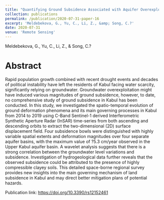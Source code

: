 ```yaml
---
title: "Quantifying Ground Subsidence Associated with Aquifer Overexploitation Using Space-Borne Radar Interferometry in Kabul, Afghanistan"
collection: publications
permalink: /publication/2020-07-31-paper-16
excerpt: 'Meldebekova, G., Yu, C., Li, Z., &amp; Song, C.?'
date: 2020-07-31
venue: 'Remote Sensing'
---
```

Meldebekova, G., Yu, C., Li, Z., &amp; Song, C.?

Abstract
=====
Rapid population growth combined with recent drought events and decades of political instability have left the residents of Kabul facing water scarcity, significantly relying on groundwater. Groundwater overexploitation might have induced various magnitudes of ground subsidence, however, to date, no comprehensive study of ground subsidence in Kabul has been conducted. In this study, we investigated the spatio-temporal evolution of ground deformation phenomena and its main governing processes in Kabul from 2014 to 2019 using C-Band Sentinel-1 derived Interferometric Synthetic Aperture Radar (InSAR) time-series from both ascending and descending orbits to extract the two-dimensional (2D) surface displacement field. Four subsidence bowls were distinguished with highly variable spatial extents and deformation magnitudes over four separate aquifer basins, with the maximum value of ?5.3 cm/year observed in the Upper Kabul aquifer basin. A wavelet analysis suggests that there is a strong correlation between the groundwater level variations and subsidence. Investigation of hydrogeological data further reveals that the observed subsidence could be attributed to the presence of highly compressible clayey soils. This detailed space-borne regional survey provides new insights into the main governing mechanism of land subsidence in Kabul and may direct better mitigation plans of potential hazards.  

Publication link: https://doi.org/10.3390/rs12152461